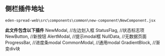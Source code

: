 ## 侧栏插件地址
```
eden-spread-web\src\components\common\new-component\NewComponent.jsx

```
**此文件包含以下插件**
 NewModal,       //左边划入框
    StatusFlag,     //状态标志项
    NewButton,      //新按钮
    AlertModal,     //提示modal框
    NullData,       //无数据页面
    ProgressBar,    //进度条modal
    CommonModal,    //通用modal
    GradientBlock,  //渐变div块